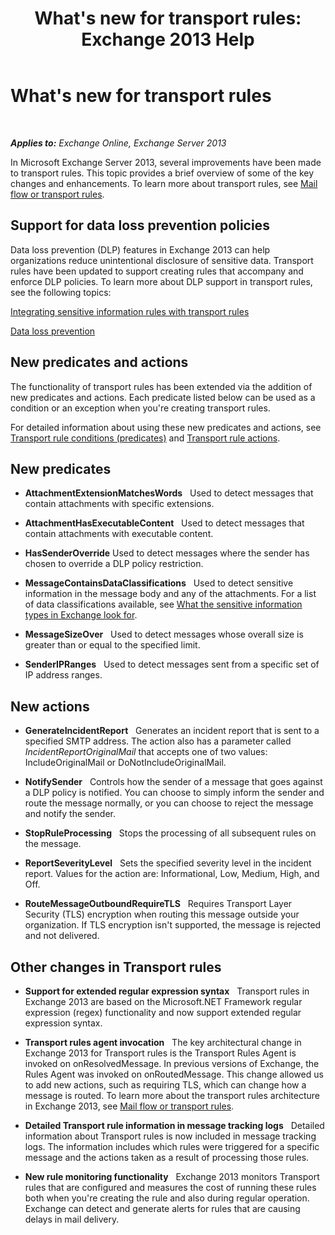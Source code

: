 ﻿---
title: "What's new for transport rules: Exchange 2013 Help"
TOCTitle: What's new for transport rules
ms:assetid: 0c2fc0b5-3cd2-4d79-aa2b-0c7622ae15a8
ms:mtpsurl: https://technet.microsoft.com/en-us/library/JJ150483(v=EXCHG.150)
ms:contentKeyID: 47559940
ms.date: 05/13/2016
mtps_version: v=EXCHG.150
---

# What's new for transport rules

 

_**Applies to:** Exchange Online, Exchange Server 2013_


In Microsoft Exchange Server 2013, several improvements have been made to transport rules. This topic provides a brief overview of some of the key changes and enhancements. To learn more about transport rules, see [Mail flow or transport rules](mail-flow-rules-transport-rules-in-exchange-2013-exchange-2013-help.md).

## Support for data loss prevention policies

Data loss prevention (DLP) features in Exchange 2013 can help organizations reduce unintentional disclosure of sensitive data. Transport rules have been updated to support creating rules that accompany and enforce DLP policies. To learn more about DLP support in transport rules, see the following topics:

[Integrating sensitive information rules with transport rules](integrating-sensitive-information-rules-with-transport-rules-exchange-2013-help.md)

[Data loss prevention](technical-overview-of-dlp-data-loss-prevention-in-exchange.md)

## New predicates and actions

The functionality of transport rules has been extended via the addition of new predicates and actions. Each predicate listed below can be used as a condition or an exception when you're creating transport rules.

For detailed information about using these new predicates and actions, see [Transport rule conditions (predicates)](mail-flow-rule-conditions-and-exceptions-predicates-in-exchange-2013-exchange-2013-help.md) and [Transport rule actions](mail-flow-rule-actions-in-exchange-2013-exchange-2013-help.md).

## New predicates

  -  **AttachmentExtensionMatchesWords**   Used to detect messages that contain attachments with specific extensions.

  -  **AttachmentHasExecutableContent**   Used to detect messages that contain attachments with executable content.

  -  **HasSenderOverride** Used to detect messages where the sender has chosen to override a DLP policy restriction.

  -  **MessageContainsDataClassifications**   Used to detect sensitive information in the message body and any of the attachments. For a list of data classifications available, see [What the sensitive information types in Exchange look for](what-the-sensitive-information-types-in-exchange-look-for-exchange-online-help.md).

  -  **MessageSizeOver**   Used to detect messages whose overall size is greater than or equal to the specified limit.

  -  **SenderIPRanges**   Used to detect messages sent from a specific set of IP address ranges.

## New actions

  -  **GenerateIncidentReport**   Generates an incident report that is sent to a specified SMTP address. The action also has a parameter called *IncidentReportOriginalMail* that accepts one of two values: IncludeOriginalMail or DoNotIncludeOriginalMail.

  -  **NotifySender**   Controls how the sender of a message that goes against a DLP policy is notified. You can choose to simply inform the sender and route the message normally, or you can choose to reject the message and notify the sender.

  -  **StopRuleProcessing**   Stops the processing of all subsequent rules on the message.

  -  **ReportSeverityLevel**   Sets the specified severity level in the incident report. Values for the action are: Informational, Low, Medium, High, and Off.

  -  **RouteMessageOutboundRequireTLS**   Requires Transport Layer Security (TLS) encryption when routing this message outside your organization. If TLS encryption isn't supported, the message is rejected and not delivered.

## Other changes in Transport rules

  - **Support for extended regular expression syntax**   Transport rules in Exchange 2013 are based on the Microsoft.NET Framework regular expression (regex) functionality and now support extended regular expression syntax.

  - **Transport rules agent invocation**   The key architectural change in Exchange 2013 for Transport rules is the Transport Rules Agent is invoked on onResolvedMessage. In previous versions of Exchange, the Rules Agent was invoked on onRoutedMessage. This change allowed us to add new actions, such as requiring TLS, which can change how a message is routed. To learn more about the transport rules architecture in Exchange 2013, see [Mail flow or transport rules](mail-flow-rules-transport-rules-in-exchange-2013-exchange-2013-help.md).

  - **Detailed Transport rule information in message tracking logs**   Detailed information about Transport rules is now included in message tracking logs. The information includes which rules were triggered for a specific message and the actions taken as a result of processing those rules.

  - **New rule monitoring functionality**   Exchange 2013 monitors Transport rules that are configured and measures the cost of running these rules both when you're creating the rule and also during regular operation. Exchange can detect and generate alerts for rules that are causing delays in mail delivery.

